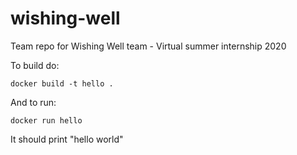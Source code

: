 # wishing-well
Team repo for Wishing Well team - Virtual summer internship 2020

To build do:

```docker build -t hello .```

And to run:

```docker run hello```

It should print "hello world"
